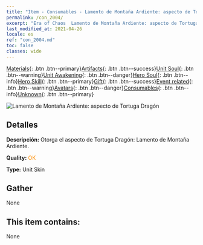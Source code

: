```yaml
---
title: "Item - Consumables - Lamento de Montaña Ardiente: aspecto de Tortuga Dragón"
permalink: /con_2004/
excerpt: "Era of Chaos  Lamento de Montaña Ardiente: aspecto de Tortuga Dragón"
last_modified_at: 2021-04-26
locale: es
ref: "con_2004.md"
toc: false
classes: wide
---
```

 [Materials](/ItemsES/){: .btn .btn--primary}[Artifacts](/ItemsES/Artifacts/){: .btn .btn--success}[Unit Soul](/ItemsES/UnitSoul/){: .btn .btn--warning}[Unit Awakening](/ItemsES/UnitAwakening/){: .btn .btn--danger}[Hero Soul](/ItemsES/HeroSoul/){: .btn .btn--info}[Hero Skill](/ItemsES/HeroSkill/){: .btn .btn--primary}[Gift](/ItemsES/Gift/){: .btn .btn--success}[Event related](/ItemsES/Events/){: .btn .btn--warning}[Avatars](/ItemsES/Avatars/){: .btn .btn--danger}[Consumables](/ItemsES/Consumables/){: .btn .btn--info}[Unknown](/ItemsES/Unknown/){: .btn .btn--primary}

 ![Lamento de Montaña Ardiente: aspecto de Tortuga Dragón](/images/u/ti_longguidiancangpifu.jpg)

## Detalles
 **Descripción:** Otorga el aspecto de Tortuga Dragón: Lamento de Montaña Ardiente.

 **Quality:** <span style="color: #FF8C00">OK</span>

 **Type:** Unit Skin

## Gather

  None

## This item contains:

  None

